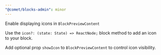 ```yaml
---
"@comet/blocks-admin": minor
---
```


Enable displaying icons in `BlockPreviewContent`

Use the `icon?: (state: State) => ReactNode;` block method to add an icon to your block.

Add optional prop `showIcon` to `BlockPreviewContent` to control icon visibility.
